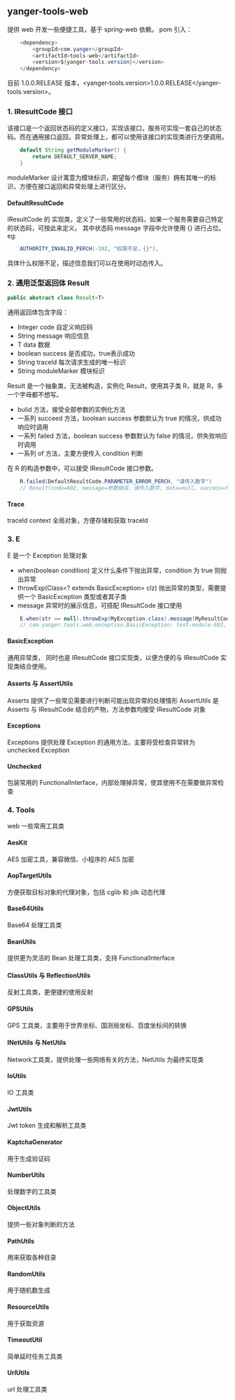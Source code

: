 ## yanger-tools-web
提供 web 开发一些便捷工具，基于 spring-web 依赖。
pom 引入：
````java
    <dependency>
        <groupId>com.yanger</groupId>
        <artifactId>tools-web</artifactId>
        <version>${yanger-tools.version}</version>
    </dependency>
````
目前 1.0.0.RELEASE 版本，<yanger-tools.version>1.0.0.RELEASE</yanger-tools.version>。


### 1. IResultCode 接口
该接口是一个返回状态码的定义接口，实现该接口，服务可实现一套自己的状态码。而在通用接口返回，异常处理上，都可以使用该接口的实现类进行方便调用。
```java
    default String getModuleMarker() {
        return DEFAULT_SERVER_NAME;
    }
```
moduleMarker 设计寓意为模块标识，期望每个模块（服务）拥有其唯一的标识，方便在接口返回和异常处理上进行区分。

#### DefaultResultCode
IResultCode 的 实现类，定义了一些常用的状态码，如果一个服务需要自己特定的状态码，可按此来定义。
其中状态码 message 字段中允许使用 {} 进行占位。
eg:
```java
    AUTHORITY_INVALID_PERCH(-102, "权限不足，{}"),
```
具体什么权限不足，描述信息我们可以在使用时动态传入。


### 2. 通用泛型返回体 Result
```java
public abstract class Result<T>
```
通用返回体包含字段：
* Integer code 自定义响应码
* String message 响应信息
* T data 数据
* boolean success 是否成功，true表示成功
* String traceId 每次请求生成的唯一标识
* String moduleMarker 模块标识

Result 是一个抽象类，无法被构造，实例化 Result，使用其子类 R，就是 R，多一个字母都不想写。
* bulid 方法，接受全部参数的实例化方法
* 一系列 succeed 方法，boolean success 参数默认为 true 的情况，供成功响应时调用
* 一系列 failed 方法，boolean success 参数默认为 false 的情况，供失败响应时调用
* 一系列 of 方法，主要方便传入 condition 判断

在 R 的构造参数中，可以接受 IResultCode 接口参数。
```java
    R.failed(DefaultResultCode.PARAMETER_ERROR_PERCH, "请传入数字")
    // Result(code=602, message=参数错误，请传入数字, data=null, success=false, traceId=N/A, moduleMarker=BASIC)
``` 
#### Trace
traceId context 全局对象，方便存储和获取 traceId

### 3. E
E 是一个 Exception 处理对象
* when(boolean condition) 定义什么条件下抛出异常，condition 为 true 则抛出异常
* throwExp(Class<? extends BasicException> clz) 抛出异常的类型，需要提供一个 BasicException 类型或者其子类
* message 异常时的展示信息，可搭配 IResultCode 接口使用
```java
    E.when(str == null).throwExp(MyException.class).message(MyResultCode.PARAMETER_ERROR_PERCH, "参数不能为 null");
    // com.yanger.tools.web.exception.BasicException: test-module-602, 参数错误，参数不能为 null
```

#### BasicException
通用异常类， 同时也是 IResultCode 接口实现类，以便方便的与 IResultCode 实现类结合使用。

#### Asserts 与 AssertUtils
Asserts 提供了一些常见需要进行判断可能出现异常的处理情形
AssertUtils 是 Asserts 与 IResultCode 结合的产物，方法参数均接受 IResultCode 对象

#### Exceptions
Exceptions 提供处理 Exception 的通用方法，主要将受检查异常转为 unchecked Exception

#### Unchecked
包装常用的 FunctionalInterface，内部处理掉异常，使其使用不在需要做异常检查


### 4. Tools
web 一些常用工具类

#### AesKit
AES 加密工具，兼容微信、小程序的 AES 加密

#### AopTargetUtils
方便获取目标对象的代理对象，包括 cglib 和 jdk 动态代理

#### Base64Utils
Base64 处理工具类

#### BeanUtils
提供更为灵活的 Bean 处理工具类，支持 FunctionalInterface

#### ClassUtils 与 ReflectionUtils
反射工具类，更便捷的使用反射

#### GPSUtils
GPS 工具类，主要用于世界坐标、国测局坐标、百度坐标间的转换

#### INetUtils 与 NetUtils
Network工具类，提供处理一些网络有关的方法，NetUtils 为最终实现类

#### IoUtils
IO 工具类

#### JwtUtils
Jwt token 生成和解析工具类

#### KaptchaGenerator
用于生成验证码

#### NumberUtils
处理数字的工具类

#### ObjectUtils
提供一些对象判断的方法

#### PathUtils 
用来获取各种目录 

#### RandomUtils
用于随机数生成

#### ResourceUtils
用于获取资源

#### TimeoutUtil
简单延时任务工具类

#### UrlUtils
url 处理工具类

